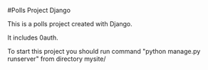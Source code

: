#Polls Project Django

This is a polls project created with Django. 

It includes 0auth.

To start this project you should run command "python manage.py runserver" from directory mysite/

